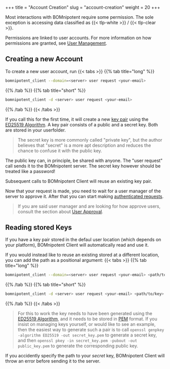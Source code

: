 +++
title = "Account Creation"
slug = "account-creation"
weight = 20
+++

Most interactions with BOMnipotent require some permission. The sole exception is accessing data classified as {{< tlp-white >}} / {{< tlp-clear >}}.

Permissions are linked to user accounts. For more information on how permissions are granted, see [User Management](/client/system-manager/user-management).

## Creating a new Account

To create a new user account, run
{{< tabs >}}
{{% tab title="long" %}}
```bash
bomnipotent_client --domain=<server> user request <your-email>
```
{{% /tab %}}
{{% tab title="short" %}}
```bash
bomnipotent_client -d <server> user request <your-email>
```
{{% /tab %}}
{{< /tabs >}}

If you call this for the first time, it will create a new [key pair](https://en.wikipedia.org/wiki/Public-key_cryptography) using the [ED25519 Algorithm](https://en.wikipedia.org/wiki/EdDSA#Ed25519). A key pair consists of a public and a secret key. Both are stored in your userfolder.

> The secret key is more commonly called "private key", but the author believes that "secret" is a more apt description and reduces the chance to confuse it with the public key.

The public key can, in principle, be shared with anyone. The "user request" call sends it to the BOMnipotent server. The secret key however should be treated like a password!

Subsequent calls to BOMnipotent Client will reuse an existing key pair.

Now that your request is made, you need to wait for a user manager of the server to approve it. After that you can start making [authenticated requests](/client/basics/authenticating/).

> If you are said user manager and are looking for how approve users, consult the section about [User Approval](/client/system-manager/user-management/user-approval/).

## Reading stored Keys

If you have a key pair stored in the defaul user location (which depends on your platform), BOMnipotent Client will automatically read and use it.

If you would instead like to reuse an existing stored at a different location, you can add the path as a positional argument:
{{< tabs >}}
{{% tab title="long" %}}
```bash
bomnipotent_client --domain=<server> user request <your-email> <path/to/key>
```
{{% /tab %}}
{{% tab title="short" %}}
```bash
bomnipotent_client -d <server> user request <your-email> <path/to/key>
```
{{% /tab %}}
{{< /tabs >}}


> For this to work the key needs to have been generated using the [ED25519 Algorithm](https://en.wikipedia.org/wiki/EdDSA#Ed25519), and it needs to be stored in [PEM](https://en.wikipedia.org/wiki/Privacy-Enhanced_Mail) format. If you insist on managing keys yourself, or would like to see an example, then the easiest way to generate such a pair is to call `openssl genpkey -algorithm ED25519 -out secret_key.pem` to generate a secret key, and then `openssl pkey -in secret_key.pem -pubout -out public_key.pem` to generate the corresponding public key.

If you accidently specify the path to your *secret* key, BOMnipotent Client will throw an error before sending it to the server.
